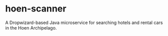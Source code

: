 # hoen-scanner
A Dropwizard-based Java microservice for searching hotels and rental cars in the Hoen Archipelago.
